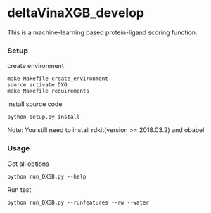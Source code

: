 # deltaVinaXGB_develop
This is a machine-learning based protein-ligand scoring function.
### Setup
create environment
```
make Makefile create_environment
source activate DXG
make Makefile requirements
```
install source code
```
python setup.py install
```
Note: You still need to install rdkit(version >= 2018.03.2) and obabel 

### Usage 

Get all options

```
python run_DXGB.py --help
```
Run test

```
python run_DXGB.py --runfeatures --rw --water
```
